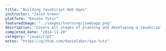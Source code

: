 ```yaml
---
title: "Building JavaScript Web Apps"
instructor: "Jason Green"
platform: "Envato Tuts+"
featuredImage: "../images/learning/jswebapp.png"
description: "Covers all stages of planning and developing a JavaScript-based web app."
completed_date: "2014-11-20"
category: "javascript"
notes: "https://github.com/danielabar/spa-tuts"
---
```

